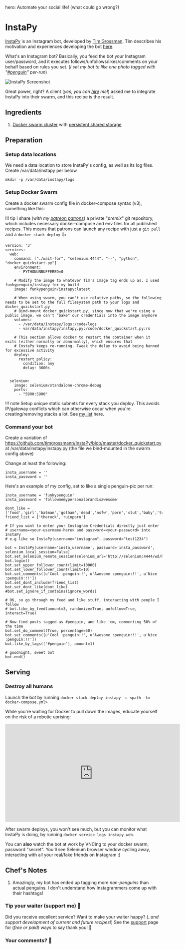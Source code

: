 hero: Automate your social life! (what could go wrong?)

# InstaPy

[InstaPy](https://github.com/timgrossmann/InstaPy) is an Instagram bot, developed by [Tim Grossman](https://github.com/timgrossmann). Tim describes his motivation and experiences developing the bot [here](https://medium.freecodecamp.org/my-open-source-instagram-bot-got-me-2-500-real-followers-for-5-in-server-costs-e40491358340).

What's an Instagram bot? Basically, you feed the bot your Instagram user/password, and it executes follows/unfollows/likes/comments on your behalf based on rules you set. (_I set my bot to like one photo tagged with "[#penguin](https://www.instagram.com/explore/tags/penguin/?hl=en)" per-run_)

![InstaPy Screenshot](../images/instapy.png)

Great power, right? A client (_yes, you can [hire](https://www.funkypenguin.co.nz/contact/) me!_) asked me to integrate InstaPy into their swarm, and this recipe is the result.

## Ingredients

1. [Docker swarm cluster](/ha-docker-swarm/design/) with [persistent shared storage](/ha-docker-swarm/shared-storage-ceph.md)

## Preparation

### Setup data locations

We need a data location to store InstaPy's config, as well as its log files. Create /var/data/instapy per below

```
mkdir -p /var/data/instapy/logs
```

### Setup Docker Swarm

Create a docker swarm config file in docker-compose syntax (v3), something like this:

!!! tip
        I share (_with my [patreon patrons](https://www.patreon.com/funkypenguin)_) a private "_premix_" git repository, which includes necessary docker-compose and env files for all published recipes. This means that patrons can launch any recipe with just a ```git pull``` and a ```docker stack deploy``` 👍


```
version: '3'
services:
  web:
    command: ["./wait-for", "selenium:4444", "--", "python", "docker_quickstart.py"]
    environment:
      - PYTHONUNBUFFERED=0

    # Modify the image to whatever Tim's image tag ends up as. I used funkypenguin/instapy for my build
    image: funkypenguin/instapy:latest

    # When using swarm, you can't use relative paths, so the following needs to be set to the full filesystem path to your logs and docker_quickstart.py
    # Bind-mount docker_quickstart.py, since now that we're using a public image, we can't "bake" our credentials into the image anymore
    volumes:
      - /var/data/instapy/logs:/code/logs
      - var/data/instapy/instapy.py:/code/docker_quickstart.py:ro

    # This section allows docker to restart the container when it exits (either normally or abnormally), which ensures that
    # InstaPy keeps re-running. Tweak the delay to avoid being banned for excessive activity
    deploy:
      restart_policy:
        condition: any
        delay: 3600s


  selenium:
    image: selenium/standalone-chrome-debug
    ports:
      - "5900:5900"
```

!!! note
    Setup unique static subnets for every stack you deploy. This avoids IP/gateway conflicts which can otherwise occur when you're creating/removing stacks a lot. See [my list](/reference/networks/) here.

### Command your bot

Create a variation of https://github.com/timgrossmann/InstaPy/blob/master/docker_quickstart.py at /var/data/instapy/instapy.py (the file we bind-mounted in the swarm config above)

Change at least the following:
````
insta_username = ''
insta_password = ''
````

Here's an example of my config, set to like a single penguin-pic per run:

```
insta_username = 'funkypenguin'
insta_password = 'followmemypersonalbrandisawesome'

dont_like = ['food','girl','batman','gotham','dead','nsfw','porn','slut','baby','tv','athlete','nhl','hockey','estate','music','band','clothes']
friend_list = ['therock','ruinporn']

# If you want to enter your Instagram Credentials directly just enter
# username=<your-username-here> and password=<your-password> into InstaPy
# e.g like so InstaPy(username="instagram", password="test1234")

bot = InstaPy(username='insta_username', password='insta_password', selenium_local_session=False)
bot.set_selenium_remote_session(selenium_url='http://selenium:4444/wd/hub')
bot.login()
bot.set_upper_follower_count(limit=10000)
bot.set_lower_follower_count(limit=10)
bot.set_comments([u'Cool :penguin:!', u'Awesome :penguin:!!', u'Nice :penguin:!!'])
bot.set_dont_include(friend_list)
bot.set_dont_like(dont_like)
#bot.set_ignore_if_contains(ignore_words)

# OK, so go through my feed and like stuff, interacting with people I follow
# bot.like_by_feed(amount=3, randomize=True, unfollow=True, interact=True)

# Now find posts tagged as #penguin, and like 'em, commenting 50% of the time
bot.set_do_comment(True, percentage=50)
bot.set_comments([u'Cool :penguin:!', u'Awesome :penguin:!!', u'Nice :penguin:!!'])
bot.like_by_tags(['#penguin'], amount=1)

# goodnight, sweet bot
bot.end()
```

## Serving

### Destroy all humans

Launch the bot by running ```docker stack deploy instapy -c <path -to-docker-compose.yml>```

While you're waiting for Docker to pull down the images, educate yourself on the risk of a robotic uprising:

<iframe width="560" height="315" src="https://www.youtube.com/embed/B1BdQcJ2ZYY" frameborder="0" allow="autoplay; encrypted-media" allowfullscreen></iframe>

After swarm deploys, you won't see much, but you can monitor what InstaPy is doing, by running ```docker service logs instapy_web```.

You can **also** watch the bot at work by VNCing to your docker swarm, password "secret". You'll see Selenium browser window cycling away, interacting with all your real/fake friends on Instagram :)

## Chef's Notes

1. Amazingly, my bot has ended up tagging more _non-penguins_ than actual penguins. I don't understand how Instagrammers come up with their hashtags!

### Tip your waiter (support me) 👏

Did you receive excellent service? Want to make your waiter happy? (_..and support development of current and future recipes!_) See the [support](/support/) page for (_free or paid)_ ways to say thank you! 👏

### Your comments? 💬
